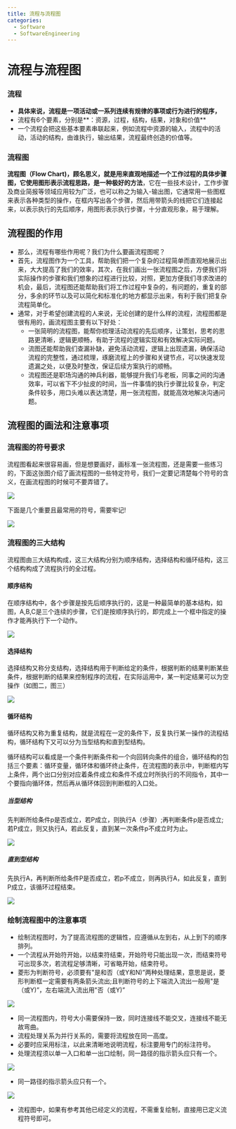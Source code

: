 ```yaml
---
title: 流程与流程图
categories:
  - Software
  - SoftwareEngineering
---
```

# 流程与流程图

### 流程

- **具体来说，流程是一项活动或一系列连续有规律的事项或行为进行的程序，**
- 流程有6个要素，分别是**：资源，过程，结构，结果，对象和价值**
- 一个流程会把这些基本要素串联起来，例如流程中资源的输入，流程中的活动，活动的结构，由谁执行，输出结果，流程最终创造的价值等。

### 流程图

**流程图（Flow Chart)，顾名思义，就是用来直观地描述一个工作过程的具体步骤图，它使用图形表示流程思路，是一种极好的方法**，它在一些技术设计，工作步骤及商业简报等领域应用较为广泛，也可以称之为输入-输出图，它通常用一些图框来表示各种类型的操作，在框内写出各个步骤，然后用带箭头的线把它们连接起来，以表示执行的先后顺序，用图形表示执行步骤，十分直观形象，易于理解。

## 流程图的作用

- 那么，流程有哪些作用呢？我们为什么要画流程图呢？
- 首先，流程图作为一个工具，帮助我们把一个复杂的过程简单而直观地展示出来，大大提高了我们的效率，其次，在我们画出一张流程图之后，方便我们将实际操作的步骤和我们想象的过程进行比较，对照，更加方便我们寻求改进的机会，最后，流程图还能帮助我们将工作过程中复杂的，有问题的，重复的部分，多余的环节以及可以简化和标准化的地方都显示出来，有利于我们把复杂流程简单化。
- 通常，对于希望创建流程的人来说，无论创建的是什么样的流程，流程图都是很有用的，画流程图主要有以下好处：
    - 一张简明的流程图，能帮你梳理活动流程的先后顺序，让策划，思考的思路更清晰，逻辑更顺畅，有助于流程的逻辑实现和有效解决实际问题。
    - 流图还能帮助我们查漏补缺，避免活动流程，逻辑上出现遗漏，确保活动流程的完整性，通过梳理，琢磨流程上的步骤和关键节点，可以快速发现遗漏之处，以便及时整改，保证后续方案执行的顺畅。
    - 流程图还是职场沟通的神兵利器，能够提升我们与老板，同事之间的沟通效率，可以省下不少扯皮的时间，当一件事情的执行步骤比较复杂，判定条件较多，用口头难以表达清楚，用一张流程图，就能高效地解决沟通问题。

## 流程图的画法和注意事项

###  流程图的符号要求

流程图看起来很容易画，但是想要画好，画标准一张流程图，还是需要一些练习的，下面这张图介绍了画流程图的一些特定符号，我们一定要记清楚每个符号的含义，在画流程图的时候可不要弄错了。

![](https://raw.githubusercontent.com/LuShan123888/Files/main/Pictures/2020-12-10-2020-11-07-X7y4YOrIB7e87T7WZtkg.png)

下面是几个重要且最常用的符号，需要牢记!

![](https://raw.githubusercontent.com/LuShan123888/Files/main/Pictures/2020-12-10-2020-11-07-LrMPHmEnePlIj2qS6pwf.png)

### 流程图的三大结构

流程图由三大结构构成，这三大结构分别为顺序结构，选择结构和循环结构，这三个结构构成了流程执行的全过程。

#### 顺序结构

在顺序结构中，各个步骤是按先后顺序执行的，这是一种最简单的基本结构，如图，A,B,C是三个连续的步骤，它们是按顺序执行的，即完成上一个框中指定的操作才能再执行下一个动作。

![](https://raw.githubusercontent.com/LuShan123888/Files/main/Pictures/2020-12-10-2020-11-15-hjFmHbCxKBoZpe9DVsI7.png)

#### 选择结构

选择结构又称分支结构，选择结构用于判断给定的条件，根据判断的结果判断某些条件，根据判断的结果来控制程序的流程，在实际运用中，某一判定结果可以为空操作（如图二，图三）

![](https://raw.githubusercontent.com/LuShan123888/Files/main/Pictures/2020-12-10-2020-11-07-PcwjOKCgxQUkfNZHoSdw.png)

#### 循环结构

循环结构又称为重复结构，就是流程在一定的条件下，反复执行某一操作的流程结构，循环结构下又可以分为当型结构和直到型结构。

循环结构可以看成是一个条件判断条件和一个向回转向条件的组合，循环结构的包括三个要素：循环变量，循环体和循环终止条件，在流程图的表示中，判断框内写上条件，两个出口分别对应着条件成立和条件不成立时所执行的不同指令，其中一个要指向循环体，然后再从循环体回到判断框的入口处。

##### 当型结构

先判断所给条件p是否成立，若P成立，则执行A（步骤）;再判断条件p是否成立;若P成立，则又执行A，若此反复，直到某一次条件p不成立时为止。

![](https://raw.githubusercontent.com/LuShan123888/Files/main/Pictures/2020-12-10-2020-11-07-4BAcj38qNfQpI3iRN4Xq.png)

##### 直到型结构

先执行A，再判断所给条件P是否成立，若p不成立，则再执行A，如此反复，直到P成立，该循环过程结束。

![](https://raw.githubusercontent.com/LuShan123888/Files/main/Pictures/2020-12-10-2020-11-07-mNBrQSNv6CZ4WiHpBIYd.png)

### 绘制流程图中的注意事项

- 绘制流程图时，为了提高流程图的逻辑性，应遵循从左到右，从上到下的顺序排列。
- 一个流程从开始符开始，以结束符结束，开始符号只能出现一次，而结束符号可出现多次，若流程足够清晰，可省略开始，结束符号。
- 菱形为判断符号，必须要有"是和否（或Y和N)”两种处理结果，意思是说，菱形判断框一定需要有两条箭头流出;且判断符号的上下端流入流出一般用"是（或Y)”，左右端流入流出用"否（或Y)”

![](https://raw.githubusercontent.com/LuShan123888/Files/main/Pictures/2020-12-10-2020-11-07-wBLyLaruirfw0iSUZJcS.png)

- 同一流程图内，符号大小需要保持一致，同时连接线不能交叉，连接线不能无故弯曲。
- 流程处理关系为并行关系的，需要将流程放在同一高度。
- 必要时应采用标注，以此来清晰地说明流程，标注要用专门的标注符号。
- 处理流程须以单一入口和单一出口绘制，同一路径的指示箭头应只有一个。

![](https://raw.githubusercontent.com/LuShan123888/Files/main/Pictures/2020-12-10-2020-11-07-LRY2PLhrwwkwr6LxGX9G.png)

- 同一路径的指示箭头应只有一个。

![](https://raw.githubusercontent.com/LuShan123888/Files/main/Pictures/2020-12-10-2020-11-07-7UJ9EaZLp285DKCZ5jfX.png)

- 流程图中，如果有参考其他已经定义的流程，不需重复绘制，直接用已定义流程符号即可。